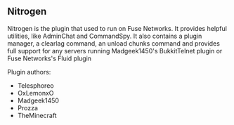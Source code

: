 ## Nitrogen
Nitrogen is the plugin that used to run on Fuse Networks. It provides helpful utilities, like AdminChat and CommandSpy.
It also contains a plugin manager, a clearlag command, an unload chunks command and provides full support for any servers running Madgeek1450's BukkitTelnet plugin or Fuse Networks's Fluid plugin

Plugin authors:
- Telesphoreo
- OxLemonxO
- Madgeek1450
- Prozza
- TheMinecraft
